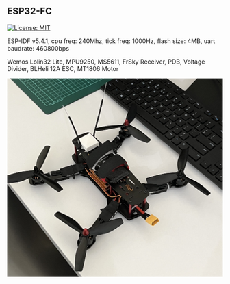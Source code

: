 ## ESP32-FC

[![License: MIT](https://img.shields.io/badge/License-MIT-blue.svg)](https://github.com/onurae/esp32-fc/blob/main/LICENSE)

ESP-IDF v5.4.1, cpu freq: 240Mhz, tick freq: 1000Hz, flash size: 4MB, uart baudrate: 460800bps

Wemos Lolin32 Lite, MPU9250, MS5611, FrSky Receiver, PDB, Voltage Divider, BLHeli 12A ESC, MT1806 Motor

![](https://github.com/onurae/esp32-fc/blob/main/images/Quadcopter.JPG)
